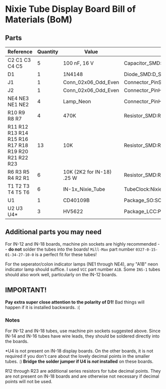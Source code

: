 # Nixie Tube Display Board Bill of Materials (BoM)

## Parts

|Reference                                           |Quantity|Value                    |Footprint                                                 |
|----------------------------------------------------|--------|-------------------------|----------------------------------------------------------|
|C2 C1 C3 C4 C5                                      |5       |100 nF, 16 V             |Capacitor_SMD:C_0805_2012Metric                           |
|D1                                                  |1       |1N4148                   |Diode_SMD:D_SOD-123                                       |
|J1                                                  |1       |Conn_02x06_Odd_Even      |Connector_PinSocket_2.54mm:PinSocket_2x06_P2.54mm_Vertical|
|J2                                                  |1       |Conn_02x06_Odd_Even      |Connector_PinHeader_2.54mm:PinHeader_2x06_P2.54mm_Vertical|
|NE4 NE3 NE1 NE2                                     |4       |Lamp_Neon                |Connector_PinHeader_2.54mm:PinHeader_1x02_P2.54mm_Vertical|
|R10 R9 R8 R7                                        |4       |470K                     |Resistor_SMD:R_1206_3216Metric                            |
|R11 R12 R13 R14 R15 R16 R17 R18 R19 R20 R21 R22 R23 |13      |10K                      |Resistor_SMD:R_0805_2012Metric                            |
|R6 R3 R5 R4 R2 R1                                   |6       |10K (2K2 for IN-18) .25 W|Resistor_SMD:R_1206_3216Metric                            |
|T1 T2 T3 T4 T5 T6                                   |6       |IN-1x_Nixie_Tube         |TubeClock:Nixie_IN-1x                                     |
|U1                                                  |1       |CD40109B                 |Package_SO:SOIC-16W_5.3x10.2mm_P1.27mm                    |
|U2 U3 U4*                                           |3       |HV5622                   |Package_LCC:PLCC-44_16.6x16.6mm_P1.27mm                   |

## Additional parts you may need

For IN-12 and IN-18 boards, machine pin sockets are highly recommended -- **do not** solder the tubes into the boards! `Mill-Max` part number `0327-0-15-01-34-27-10-0` is a perfect fit for these tubes!

For the seperator/colon indicator lamps (NE1 through NE4), any "A1B" neon indicator lamp should suffice. I used `VCC` part number `A1B`. Some `INS-1` tubes should also work well, particularly on the IN-12 boards.

## IMPORTANT!

**Pay extra super close attention to the polarity of D1!** Bad things will happen if it is installed backwards. :(

### Notes

For IN-12 and IN-18 tubes, use machine pin sockets suggested above. Since IN-14 and IN-16 tubes have wire leads, they should be soldered directly into the boards.

*U4 is not present on IN-18 display boards. On the other boards, it is not required if you don't care about the lovely decimal points in the smaller tubes. :) **Bridge the solder jumper if U4 is *not* installed** on these boards.

R12 through R23 are additional series resistors for tube decimal points. They are not present on IN-18 boards and are otherwise not necessary if decimal points will not be used.
